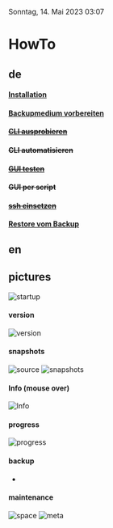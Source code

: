 Sonntag, 14. Mai 2023 03:07 
# HowTo

## de
#### [Installation](install_de.md) 
#### [Backupmedium vorbereiten](device_de.md)
#### ~~[CLI ausprobieren](clitest_de.md)~~
#### ~~CLI automatisieren~~
#### ~~[GUI testen](guitest_de.md)~~
#### ~~GUI per script~~
####  ~~[ssh einsetzen](ssh_de.md)~~
#### [Restore vom Backup](restore_de.md)

## en

## pictures
![startup](gui_startup.png  "gui startup")
#### version
![version](gui_startup_Version.png  "backsnap version")

#### snapshots
![source](gui_startup_Src.png  "source")
![snapshots](gui_startup_SrcSnapshots.png  "snapshots")

#### Info (mouse over)
![Info](gui_startup_InfoSnapshots.png  "Info")

#### progress
![progress](gui_startup_InfoProgress.png  "follow the progress")

#### backup
-

#### maintenance
![space](gui_startup_FreeSomeSpace.png  "free some space")
![meta](gui_startup_FreeSomeMetadata.png  "free some metadata")